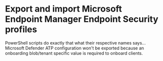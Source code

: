 # Export and import Microsoft Endpoint Manager Endpoint Security profiles

PowerShell scripts do exactly that what their respective names says...
Microsoft Defender ATP configuration won't be exported because an onboarding blob/tenant specific value is required to onboard clients.